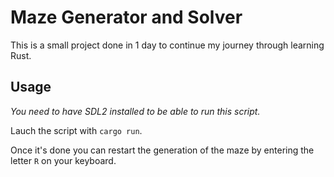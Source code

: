 # Maze Generator and Solver

This is a small project done in 1 day to continue my journey through learning Rust.

## Usage

*You need to have SDL2 installed to be able to run this script.*

Lauch the script with `cargo run`.

Once it's done you can restart the generation of the maze by entering the letter `R` on your keyboard.